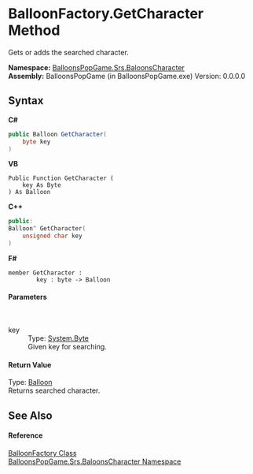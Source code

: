 # BalloonFactory.GetCharacter Method 
 

Gets or adds the searched character.

**Namespace:**&nbsp;<a href="2ce275d7-e3b7-787c-a4f8-8792ae02ea73">BalloonsPopGame.Srs.BaloonsCharacter</a><br />**Assembly:**&nbsp;BalloonsPopGame (in BalloonsPopGame.exe) Version: 0.0.0.0

## Syntax

**C#**<br />
``` C#
public Balloon GetCharacter(
	byte key
)
```

**VB**<br />
``` VB
Public Function GetCharacter ( 
	key As Byte
) As Balloon
```

**C++**<br />
``` C++
public:
Balloon^ GetCharacter(
	unsigned char key
)
```

**F#**<br />
``` F#
member GetCharacter : 
        key : byte -> Balloon 

```


#### Parameters
&nbsp;<dl><dt>key</dt><dd>Type: <a href="http://msdn2.microsoft.com/en-us/library/yyb1w04y" target="_blank">System.Byte</a><br />Given key for searching.</dd></dl>

#### Return Value
Type: <a href="6d8cfa41-6ff7-480d-015c-09baf57e5553">Balloon</a><br />Returns searched character.

## See Also


#### Reference
<a href="2bf6ead4-9cb9-6b88-9fdc-6b7280e3e020">BalloonFactory Class</a><br /><a href="2ce275d7-e3b7-787c-a4f8-8792ae02ea73">BalloonsPopGame.Srs.BaloonsCharacter Namespace</a><br />